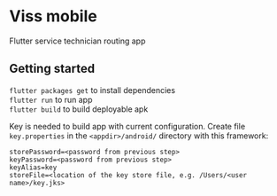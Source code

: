 # Viss mobile

Flutter service technician routing app

## Getting started

`flutter packages get` to install dependencies  
`flutter run` to run app  
`flutter build` to build deployable apk  

Key is needed to build app with current configuration. Create file `key.properties` in the `<appdir>/android/` directory with this framework:

```
storePassword=<password from previous step>
keyPassword=<password from previous step>
keyAlias=key
storeFile=<location of the key store file, e.g. /Users/<user name>/key.jks>
```
